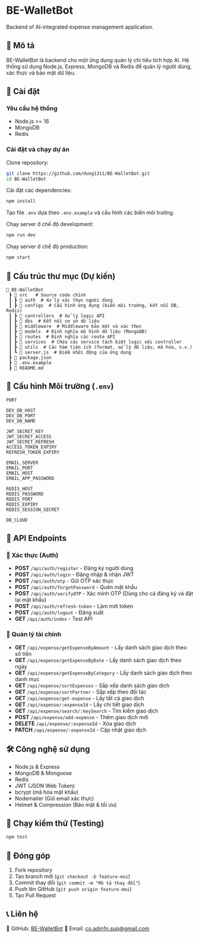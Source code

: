 # BE-WalletBot

Backend of AI-integrated expense management application.

## 📌 Mô tả

BE-WalletBot là backend cho một ứng dụng quản lý chi tiêu tích hợp AI. Hệ thống sử dụng Node.js, Express, MongoDB và Redis để quản lý người dùng, xác thực và bảo mật dữ liệu.

## 🚀 Cài đặt

### Yêu cầu hệ thống
- Node.js >= 16
- MongoDB
- Redis

### Cài đặt và chạy dự án

Clone repository:
```sh
git clone https://github.com/dung1311/BE-WalletBot.git
cd BE-WalletBot
```

Cài đặt các dependencies:
```sh
npm install
```

Tạo file `.env` dựa theo `.env.example` và cấu hình các biến môi trường.

Chạy server ở chế độ development:
```sh
npm run dev
```

Chạy server ở chế độ production:
```sh
npm start
```

## 📂 Cấu trúc thư mục (Dự kiến)
```
📂 BE-WalletBot  
 ┣ 📂 src   # Source code chính  
 ┃ ┣ 📂 auth  # Xử lý xác thực người dùng  
 ┃ ┣ 📂 configs  # Cấu hình ứng dụng (biến môi trường, kết nối DB, Redis)  
 ┃ ┣ 📂 controllers  # Xử lý logic API  
 ┃ ┣ 📂 dbs  # Kết nối cơ sở dữ liệu  
 ┃ ┣ 📂 middleware  # Middleware bảo mật và xác thực  
 ┃ ┣ 📂 models  # Định nghĩa mô hình dữ liệu (MongoDB)  
 ┃ ┣ 📂 routes  # Định nghĩa các route API  
 ┃ ┣ 📂 services  # Chứa các service tách biệt logic với controller  
 ┃ ┣ 📂 utils  # Các hàm tiện ích (format, xử lý dữ liệu, mã hóa, v.v.)  
 ┃ ┗ 📄 server.js  # Điểm khởi động của ứng dụng  
 ┣ 📄 package.json  
 ┣ 📄 .env.example  
 ┣ 📄 README.md  

```

## 🔑 Cấu hình Môi trường (`.env`)
```env
PORT 

DEV_DB_HOST 
DEV_DB_PORT 
DEV_DB_NAME

JWT_SECRET_KEY 
JWT_SECRET_ACCESS 
JWT_SECRET_REFRESH 
ACCESS_TOKEN_EXPIRY 
REFRESH_TOKEN_EXPIRY

EMAIL_SERVER 
EMAIL_PORT 
EMAIL_HOST 
EMAIL_APP_PASSWORD 

REDIS_HOST 
REDIS_PASSWORD 
REDIS_PORT
REDIS_EXPIRY
REDIS_SESSION_SECRET

DB_CLOUD 
```

## 📌 API Endpoints

### 🔹 Xác thực (Auth)
- **POST** `/api/auth/register` - Đăng ký người dùng
- **POST** `/api/auth/login` - Đăng nhập & nhận JWT
- **POST** `/api/auth/otp` - Gửi OTP xác thực
- **POST** `/api/auth/forgotPassword` - Quên mật khẩu
- **POST** `/api/auth/verifyOTP` - Xác minh OTP (Dùng cho cả đăng ký và đặt lại mật khẩu)
- **POST** `/api/auth/refresh-token` - Làm mới token
- **POST** `/api/auth/logout` - Đăng xuất
- **GET** `/api/auth/index` - Test API

### 🔹 Quản lý tài chính
- **GET** `/api/expense/getExpenseByAmount` - Lấy danh sách giao dịch theo số tiền
- **GET** `/api/expense/getExpenseByDate` - Lấy danh sách giao dịch theo ngày
- **GET** `/api/expense/getExpenseByCategory` - Lấy danh sách giao dịch theo danh mục
- **GET** `/api/expense/sortExpenses` - Sắp xếp danh sách giao dịch
- **GET** `/api/expense/sortPartner` - Sắp xếp theo đối tác
- **GET** `/api/expense/get-expense` - Lấy tất cả giao dịch
- **GET** `/api/expense/:expenseId` - Lấy chi tiết giao dịch
- **GET** `/api/expense/search/:keySearch` - Tìm kiếm giao dịch
- **POST** `/api/expense/add-expense` - Thêm giao dịch mới
- **DELETE** `/api/expense/:expenseId` - Xóa giao dịch
- **PATCH** `/api/expense/:expenseId` - Cập nhật giao dịch

## 🛠 Công nghệ sử dụng
- Node.js & Express
- MongoDB & Mongoose
- Redis
- JWT (JSON Web Token)
- bcrypt (mã hóa mật khẩu)
- Nodemailer (Gửi email xác thực)
- Helmet & Compression (Bảo mật & tối ưu)

## 🧪 Chạy kiểm thử (Testing)
```sh
npm test
```

## 🤝 Đóng góp
1. Fork repository
2. Tạo branch mới (`git checkout -b feature-moi`)
3. Commit thay đổi (`git commit -m "Mô tả thay đổi"`)
4. Push lên GitHub (`git push origin feature-moi`)
5. Tạo Pull Request

## 📞 Liên hệ
🔗 GitHub: [BE-WalletBot](https://github.com/dung1311/BE-WalletBot)
📧 Email: co.adm1n.sup@gmail.com


